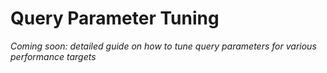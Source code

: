# Query Parameter Tuning

_Coming soon: detailed guide on how to tune query parameters for various performance targets_
